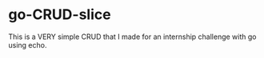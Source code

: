 # go-CRUD-slice
This is a VERY simple CRUD that I made for an internship challenge with go using echo.
